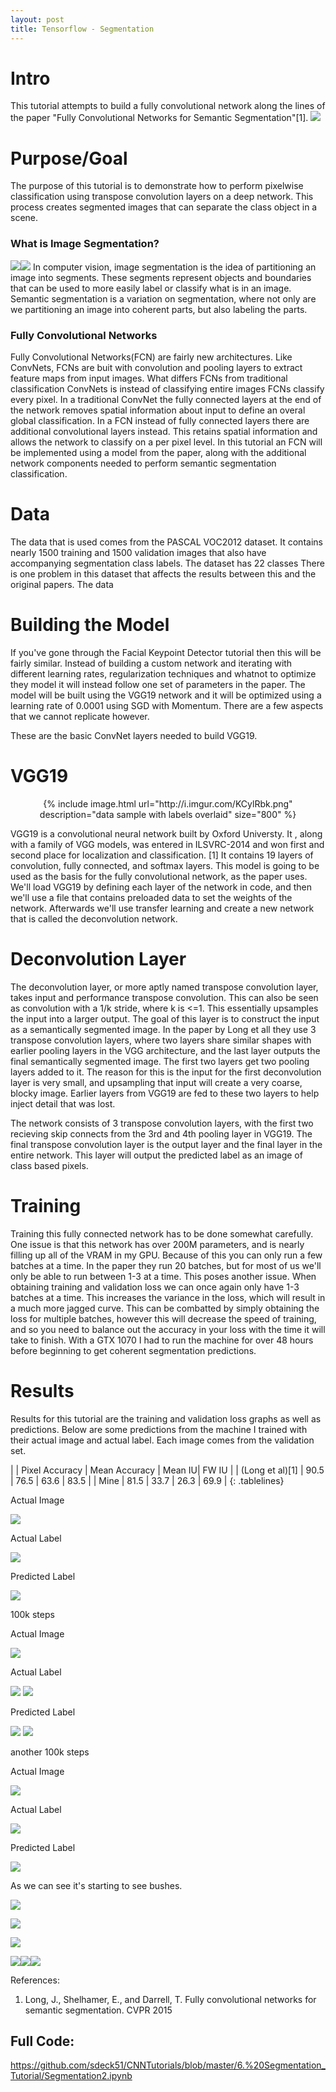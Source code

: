 ```yaml
---
layout: post
title: Tensorflow - Segmentation
---
```


<style>
.tablelines table, .tablelines td, .tablelines th {
        border: 1px solid black;
        }
</style>



# Intro
This tutorial attempts to build a fully convolutional network along the lines of the paper "Fully Convolutional Networks for Semantic Segmentation"[1].
![](http://i.imgur.com/ysw2ZZx.png?1)

# Purpose/Goal
The purpose of this tutorial is to demonstrate how to perform pixelwise classification using transpose convolution layers on a deep network. This process creates segmented images that can separate the class object in a scene.

### What is Image Segmentation?
![](http://i.imgur.com/mSJDVCS.jpg)![](http://i.imgur.com/qZh484g.png)
In computer vision, image segmentation is the idea of partitioning an image into segments. These segments represent objects and boundaries that can be used to more easily label or classify what is in an image. Semantic segmentation is a variation on segmentation, where not only are we partitioning an image into coherent parts, but also labeling the parts.

### Fully Convolutional Networks
Fully Convolutional Networks(FCN) are fairly new architectures. Like ConvNets, FCNs are buit with convolution and pooling layers to extract feature maps from input images. What differs FCNs from traditional classification ConvNets is instead of classifying entire images FCNs classify every pixel. In a traditional ConvNet the fully connected layers at the end of the network removes spatial information about input to define an overal global classification. In a FCN instead of fully connected layers there are additional convolutional layers instead. This retains spatial information and allows the network to classify on a per pixel level. In this tutorial an FCN will be implemented using a model from the paper, along with the additional network components needed to perform semantic segmentation classification.

# Data
The data that is used comes from the PASCAL VOC2012 dataset. It contains nearly 1500 training and 1500 validation images that also have accompanying segmentation class labels. The dataset has 22 classes There is one problem in this dataset that affects the results between this and the original papers. The data 
# Building the Model

If you've gone through the Facial Keypoint Detector tutorial then this will be fairly similar. Instead of building a custom network and iterating with different learning rates, regularization techniques and whatnot to optimize they model it will instead follow one set of parameters in the paper. The model will be built using the VGG19 network and it will be optimized using a learning rate of 0.0001 using SGD with Momentum. There are a few aspects that we cannot replicate however.

These are the basic ConvNet layers needed to build VGG19.

# VGG19

<center>{% include image.html url="http://i.imgur.com/KCylRbk.png"
description="data sample with labels overlaid" size="800" %}</center>

VGG19 is a convolutional neural network built by Oxford Universty. It , along with a family of VGG models, was entered in  ILSVRC-2014 and won first and second place for localization and classification. [1] It contains 19 layers of convolution, fully connected, and softmax layers. This model is going to be used as the basis for the fully convolutional network, as the paper uses. We'll load VGG19 by defining each layer of the network in code, and then we'll use a file that contains preloaded data to set the weights of the network. Afterwards we'll use transfer learning and create a new network that is called the deconvolution network. 

# Deconvolution Layer
The deconvolution layer, or more aptly named transpose convolution layer, takes input and performance transpose convolution. This can also be seen as convolution with a 1/k stride, where k is <=1. This essentially upsamples the input into a larger output. The goal of this layer is to construct the input as a semantically segmented image. In the paper by Long et all they use 3 transpose convolution layers, where two layers share similar shapes with earlier pooling layers in the VGG architecture, and the last layer outputs the final semantically segmented image. The first two layers get two pooling layers added to it. The reason for this is the input for the first deconvolution layer is very small, and upsampling that input will create a very coarse, blocky image. Earlier layers from VGG19 are fed to these two layers to help inject detail that was lost.


The network consists of 3 transpose convolution layers, with the first two recieving skip connects from the 3rd and 4th pooling layer in VGG19. The final transpose convolution layer is the output layer and the final layer in the entire network. This layer will output the predicted label as an image of class based pixels.

# Training
Training this fully connected network has to be done somewhat carefully. One issue is that this network has over 200M parameters, and is nearly filling up all of the VRAM in my GPU. Because of this you can only run a few batches at a time. In the paper they run 20 batches, but for most of us we'll only be able to run between 1-3 at a time. This poses another issue. When obtaining training and validation loss we can once again only have 1-3 batches at a time. This increases the variance in the loss, which will result in a much more jagged curve. This can be combatted by simply obtaining the loss for multiple batches, however this will decrease the speed of training, and so you need to balance out the accuracy in your loss with the time it will take to finish. With a GTX 1070 I had to run the machine for over 48 hours before beginning to get coherent segmentation predictions.


# Results
Results for this tutorial are the training and validation loss graphs as well as predictions. Below are some predictions from the machine I trained with their actual image and actual label. Each image comes from the validation set.


|  | Pixel Accuracy | Mean Accuracy | Mean IU| FW IU |
| (Long et al)[1] | 90.5 | 76.5 | 63.6 | 83.5 |
| Mine | 81.5 | 33.7 | 26.3 | 69.9 |
{: .tablelines}

Actual Image

![](http://i.imgur.com/4SNhXib.png)

Actual Label

![](http://i.imgur.com/gdXqSpD.png)

Predicted Label

![](http://i.imgur.com/OYQFusp.png)

100k steps

Actual Image

![](http://imgur.com/Xs6wPpb.png)

Actual Label

![](http://imgur.com/2twn4A8.png) ![](http://imgur.com/WGWmOon.png)

Predicted Label

![](http://i.imgur.com/6aKWtEJ.png) ![](http://imgur.com/BtJHdlP.png)

another 100k steps

Actual Image

![](http://imgur.com/Cf9OvDD.png)

Actual Label

![](http://imgur.com/2psC6Dv.png)

Predicted Label

![](http://imgur.com/ZVykfPn.png)

As we can see it's starting to see bushes.

![](http://imgur.com/vFVNBXv.png)

![](http://imgur.com/Rgkqubs.png)

![](http://imgur.com/svHMXUF.png)

![](http://imgur.com/AyWvWf6.png)![](http://imgur.com/BhJCNm8.png)![](http://imgur.com/1XUpg8k.png)

References:
1. Long, J., Shelhamer, E., and Darrell, T. Fully convolutional networks for semantic segmentation.
CVPR 2015


## Full Code: 
https://github.com/sdeck51/CNNTutorials/blob/master/6.%20Segmentation_Tutorial/Segmentation2.ipynb
